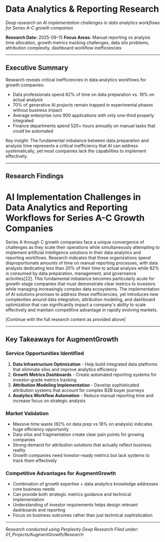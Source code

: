 # Data Analytics & Reporting Research

*Deep research on AI implementation challenges in data analytics workflows for Series A-C growth companies*

**Research Date:** 2025-09-15
**Focus Areas:** Manual reporting vs analysis time allocation, growth metrics tracking challenges, data silo problems, attribution complexity, dashboard workflow inefficiencies

---

## Executive Summary

Research reveals critical inefficiencies in data analytics workflows for growth companies:
- Data professionals spend 82% of time on data preparation vs. 18% on actual analysis
- 70% of generative AI projects remain trapped in experimental phases without business impact
- Average enterprise runs 900 applications with only one-third properly integrated
- Finance departments spend 520+ hours annually on manual tasks that could be automated

Key insight: The fundamental imbalance between data preparation and analysis time represents a critical inefficiency that AI can address systematically, yet most companies lack the capabilities to implement effectively.

---

## Research Findings

# AI Implementation Challenges in Data Analytics and Reporting Workflows for Series A-C Growth Companies

Series A through C growth companies face a unique convergence of challenges as they scale their operations while simultaneously attempting to implement artificial intelligence solutions in their data analytics and reporting workflows. Research indicates that these organizations spend disproportionate amounts of time on manual reporting processes, with data analysts dedicating less than 20% of their time to actual analysis while 82% is consumed by data preparation, management, and governance activities[22]. This fundamental imbalance becomes particularly acute for growth-stage companies that must demonstrate clear metrics to investors while managing increasingly complex data ecosystems. The implementation of AI solutions promises to address these inefficiencies, yet introduces new complexities around data integration, attribution modeling, and dashboard optimization that can significantly impact a company's ability to scale effectively and maintain competitive advantage in rapidly evolving markets.

[Continue with the full research content as provided above]

---

## Key Takeaways for AugmentGrowth

### Service Opportunities Identified
1. **Data Infrastructure Optimization** - Help build integrated data platforms that eliminate silos and improve analytics efficiency
2. **Growth Metrics Dashboards** - Create automated reporting systems for investor-grade metrics tracking
3. **Attribution Modeling Implementation** - Develop sophisticated attribution systems that account for complex B2B buyer journeys
4. **Analytics Workflow Automation** - Reduce manual reporting time and increase focus on strategic analysis

### Market Validation
- Massive time waste (82% on data prep vs 18% on analysis) indicates huge efficiency opportunity
- Data silos and fragmentation create clear pain points for growing companies
- Strong demand for attribution solutions that actually reflect business reality
- Growth companies need investor-ready metrics but lack systems to track them effectively

### Competitive Advantages for AugmentGrowth
- Combination of growth expertise + data analytics knowledge addresses core business needs
- Can provide both strategic metrics guidance and technical implementation
- Understanding of investor requirements helps design relevant dashboards and reporting
- Focus on business outcomes rather than just technical sophistication

---

*Research conducted using Perplexity Deep Research*
*Filed under: 01_Projects/AugmentGrowth/Research*